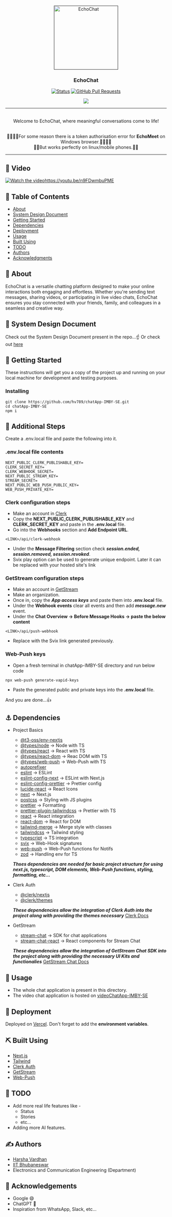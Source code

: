 <p align="center">
  <a href="" rel="noopener">
 <img width=200px height=200px src="https://i.imgur.com/CV3hSbj.png" alt="EchoChat"></a>
</p>

<h3 align="center">EchoChat</h3>

<div align="center">

  [![Status](https://img.shields.io/badge/status-active-success.svg)]()
  [![GitHub Pull Requests](https://img.shields.io/github/issues-pr/kylelobo/The-Documentation-Compendium.svg)](https://github.com/kylelobo/The-Documentation-Compendium/pulls)

</div>

<!--tech stack icons-->
<p align="center">
  <a href="https://skillicons.dev">
    <img src="https://skillicons.dev/icons?i=nextjs,typescript,js,tailwind,git,postman,vscode,vercel&perline=14" />
  </a>
</p>

---

<p align="center">
    <br> 
  Welcome to EchoChat, where meaningful conversations come to life!
</p>

<p align="center">
    <br> 
  🔺🔺🔺🔺For some reason there is a token authorisation error for <b>EchoMeet</b> on Windows browser.🔺🔺🔺🔺
  <br>
  🔺🔺But works perfectly on linux/mobile phones.🔺🔺
</p>

---

## 🎥 Video
[![Watch the video](https://img.youtube.com/vi/n9FDwmbuPME/maxresdefault.jpg)](https://youtu.be/n9FDwmbuPME)https://youtu.be/n9FDwmbuPME

## 📝 Table of Contents
- [About](#about)
- [System Design Document](#system_design_document)
- [Getting Started](#getting_started)
- [Dependencies](#dependencies)
- [Deployment](#deployment)
- [Usage](#usage)
- [Built Using](#built_using)
- [TODO](#todo)
- [Authors](#authors)
- [Acknowledgments](#acknowledgement)

## 🧐 About <a name = "about"></a>
EchoChat is a versatile chatting platform designed to make your online interactions both engaging and effortless. Whether you're sending text messages, sharing videos, or participating in live video chats, EchoChat ensures you stay connected with your friends, family, and colleagues in a seamless and creative way.

## 📄 System Design Document <a name = "system_design_document"></a>
Check out the System Design Document present in the repo...☝️
Or check out [here](https://docs.google.com/document/d/10dEFTbALtCkre_24ai60bi_95VST1Sta9dSchb7Bl5w/edit?usp=sharing)

## 🏁 Getting Started <a name = "getting_started"></a>
These instructions will get you a copy of the project up and running on your local machine for development and testing purposes.
### Installing

```
git clone https://github.com/hv789/chatApp-IMBY-SE.git
cd chatApp-IMBY-SE
npm i
```

## 🔧 Additional Steps
Create a .env.local file and paste the following into it.

### .env.local file contents

```
NEXT_PUBLIC_CLERK_PUBLISHABLE_KEY=
CLERK_SECRET_KEY=
CLERK_WEBHOOK_SECRET=
NEXT_PUBLIC_STREAM_KEY=
STREAM_SECRET=
NEXT_PUBLIC_WEB_PUSH_PUBLIC_KEY=
WEB_PUSH_PRIVATE_KEY=
```

### Clerk configuration steps
- Make an account in [Clerk](https://clerk.com/)
- Copy the **NEXT_PUBLIC_CLERK_PUBLISHABLE_KEY** and **CLERK_SECRET_KEY** and paste 
  in the **.env.local** file.
- Go into the **Webhooks** section and **Add Endpoint URL**.
```
<LINK>/api/clerk-webhook
```
- Under the **Message Filtering** section check ***session.ended, session.removed, session.revoked***.
- Svix play option can be used to generate unique endpoint. Later it can be replaced
  with your hosted site's link

### GetStream configuration steps
- Make an account in [GetStream](https://getstream.io/)
- Make an organization.
- Once in, copy the ***App access keys*** and paste them into **.env.local** file.
- Under the **Webhook events** clear all events and then add ***message.new*** event.
- Under the **Chat Overview -> Before Message Hooks -> paste the below content**
```
<LINK>/api/push-webhook
```
- Replace ***<LINK>*** with the Svix link generated previously.

### Web-Push keys
- Open a fresh terminal in chatApp-IMBY-SE directory and run below code
```
npx web-push generate-vapid-keys
```
- Paste the generated public and private keys into the **.env.local** file.

And you are done...👍

## ⚓ Dependencies <a name="dependencies"></a>

- Project Basics
  - [@t3-oss/env-nextjs](https://www.npmjs.com/package/@t3-oss/env-nextjs)
  - [@types/node](https://www.npmjs.com/package/@types/node) -> Node with TS
  - [@types/react](https://www.npmjs.com/package/@types/react) -> React with TS
  - [@types/react-dom](https://www.npmjs.com/package/@types/react-dom) -> Reac DOM with TS
  - [@types/web-push](https://www.npmjs.com/package/@types/web-push) -> Web-Push with TS
  - [autoprefixer](https://www.npmjs.com/package/autoprefixer)
  - [eslint](https://www.npmjs.com/package/eslint) -> ESLint
  - [eslint-config-next](https://www.npmjs.com/package/eslint-config-next) -> ESLint with Next.js
  - [eslint-config-prettier](https://www.npmjs.com/package/eslint-config-prettier) -> Prettier config
  - [lucide-react](https://www.npmjs.com/package/lucide-react) -> React Icons
  - [next](https://www.npmjs.com/package/next) -> Next.js
  - [postcss](https://www.npmjs.com/package/postcss) -> Styling with JS plugins
  - [prettier](https://www.npmjs.com/package/prettier) -> Formatting
  - [prettier-plugin-tailwindcss](https://www.npmjs.com/package/prettier-plugin-tailwindcss) -> Prettier with TS
  - [react](https://www.npmjs.com/package/react) -> React integration
  - [react-dom](https://www.npmjs.com/package/react-dom) -> React for DOM
  - [tailwind-merge](https://www.npmjs.com/package/tailwind-merge) -> Merge style with classes
  - [tailwindcss](https://www.npmjs.com/package/tailwindcss) -> Tailwind styling
  - [typescript](https://www.npmjs.com/package/typescript) -> TS integration
  - [svix](https://www.npmjs.com/package/svix) -> Web-Hook signatures
  - [web-push](https://www.npmjs.com/package/web-push) -> Web-Push functions for Notifs
  - [zod](https://www.npmjs.com/package/zod) -> Handling env for TS
    
  ***Thses dependencies are needed for basic project structure for using next.js, typescript, DOM elements, Web-Push functions, styling, formatting, etc...***

- Clerk Auth
  - [@clerk/nextjs](https://www.npmjs.com/package/@clerk/nextjs)
  - [@clerk/themes](https://www.npmjs.com/package/@clerk/themes)
    
  ***These dependencies allow the integration of Clerk Auth into the project along with providing the themes necessary***
  [Clerk Docs](https://clerk.com/docs)
  
- GetStream
  - [stream-chat](https://www.npmjs.com/package/stream-chat) -> SDK for chat applications
  - [stream-chat-react](https://www.npmjs.com/package/stream-chat-react) -> React components for Stream Chat

  ***These dependencies allow the integration of GetStream Chat SDK into the project along with providing the necessary UI Kits and functionalies***
  [GetStream Chat Docs](https://getstream.io/chat/docs/)

## 🎈 Usage <a name="usage"></a>
- The whole chat application is present in this directory.
- The video chat application is hosted on [videoChatApp-IMBY-SE](https://github.com/hv789/videoChatApp-IMBY-SE)

## 🚀 Deployment <a name = "deployment"></a>
Deployed on [Vercel](https://vercel.com/).
Don't forget to add the **environment variables**.

## ⛏️ Built Using <a name = "built_using"></a>
- [Next.js](https://nextjs.org/)
- [Tailwind](https://tailwindcss.com/)
- [Clerk Auth](https://clerk.com/)
- [GetStream](https://getstream.io/)
- [Web-Push](https://developer.mozilla.org/en-US/docs/Web/API/Push_API)

## 📝 TODO <a name = "todo"></a>
- Add more real life features like -
  - Status
  - Stories
  - etc...
- Adding more AI features. 

## ✍️ Authors <a name = "authors"></a>
- [Harsha Vardhan](https://hv789.vercel.app/)
- [IIT Bhubaneswar](https://www.iitbbs.ac.in/)
- Electronics and Communication Engineering (Department)

## 🎉 Acknowledgements <a name = "acknowledgement"></a>
- Google 😄
- ChatGPT 🤖
- Inspiration from WhatsApp, Slack, etc...
